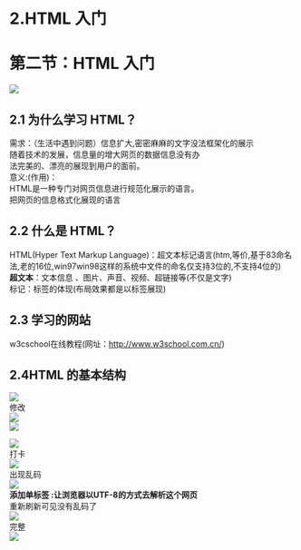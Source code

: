 # 2.HTML 入门

<a name="522efddd"></a>
# 第二节：HTML 入门
![](https://cdn.nlark.com/yuque/0/2019/jpeg/349894/1561980671856-b3100061-93c8-4a80-a6b8-cf3731269267.jpeg#align=left&display=inline&height=10&originHeight=10&originWidth=10&status=done&width=10)
<a name="a5536247"></a>
## 2.1 为什么学习 HTML？
需求：（生活中遇到问题）信息扩大,密密麻麻的文字没法框架化的展示<br />随着技术的发展，信息量的增大网页的数据信息没有办<br />法完美的、漂亮的展现到用户的面前。<br />意义:(作用)：<br />HTML是一种专门对网页信息进行规范化展示的语言。<br />把网页的信息格式化展现的语言
<a name="fc115803"></a>
## 2.2 什么是 HTML？
HTML(Hyper Text Markup Language)：超文本标记语言(htm,等价,基于83命名法,老的16位,win97win98这样的系统中文件的命名仅支持3位的,不支持4位的)<br />**超文本**：文本信息 、图片、声音、视频、超链接等(不仅是文字)<br />标记：标签的体现(布局效果都是以标签展现)
<a name="15265b94"></a>
## 2.3 学习的网站
w3cschool在线教程(网址：http://www.w3school.com.cn/)
<a name="a5209db5"></a>
## 2.4HTML 的基本结构
![](https://cdn.nlark.com/yuque/0/2019/jpeg/349894/1561980671917-a3c5ab15-bcb7-499b-bf30-6df1e9431fd0.jpeg#align=left&display=inline&height=169&originHeight=169&originWidth=1314&status=done&width=1314)<br />修改<br />![](https://cdn.nlark.com/yuque/0/2019/png/349894/1561980671972-c431f1f6-083c-4fce-9371-b310538da79d.png#align=left&display=inline&height=345&originHeight=230&originWidth=362&status=done&width=543)<br />![](https://cdn.nlark.com/yuque/0/2019/png/349894/1561980672031-62f9d0f6-43e3-4bd4-bf36-d2a4b0e585d5.png#align=left&display=inline&height=201&originHeight=134&originWidth=393&status=done&width=590)

![](https://cdn.nlark.com/yuque/0/2019/png/349894/1561980672115-63523b4e-0384-432c-a323-0851f661fc5e.png#align=left&display=inline&height=532&originHeight=503&originWidth=946&status=done&width=1000)<br />打卡<br />![](https://cdn.nlark.com/yuque/0/2019/png/349894/1561980672180-c2b75140-f66d-4750-81c7-70c80933f396.png#align=left&display=inline&height=383&originHeight=309&originWidth=806&status=done&width=1000)<br />出现乱码<br />![](https://cdn.nlark.com/yuque/0/2019/png/349894/1561980672236-8a88780b-8952-404e-80ed-9cda5d8dff67.png#align=left&display=inline&height=247&originHeight=179&originWidth=725&status=done&width=1000)<br />**添加单标签 :让浏览器以UTF-8的方式去解析这个网页**<br />重新刷新可见没有乱码了<br />![](https://cdn.nlark.com/yuque/0/2019/png/349894/1561980672289-748eb481-67cd-4d2d-9aaf-c5b676c05f34.png#align=left&display=inline&height=225&originHeight=170&originWidth=754&status=done&width=1000)<br />完整<br />![](https://cdn.nlark.com/yuque/0/2019/png/349894/1561980672350-63dd0e07-17d6-445b-8997-b230ddb65161.png#align=left&display=inline&height=616&originHeight=503&originWidth=817&status=done&width=1000)
